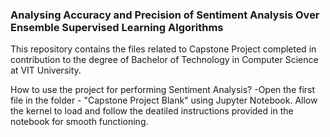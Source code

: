 ### Analysing Accuracy and Precision of Sentiment Analysis Over Ensemble Supervised Learning Algorithms
This repository contains the files related to Capstone Project completed in contribution to the degree of Bachelor of Technology in Computer Science at VIT University.

How to use the project for performing Sentiment Analysis?
-Open the first file in the folder - "Capstone Project Blank" using Jupyter Notebook. Allow the kernel to load and follow the deatiled instructions provided in the notebook for smooth functioning.
